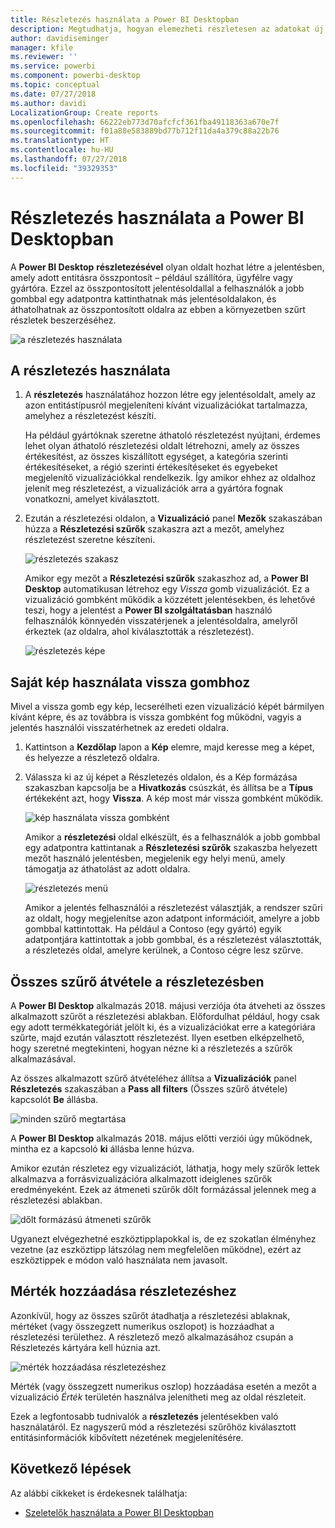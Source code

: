 ```yaml
---
title: Részletezés használata a Power BI Desktopban
description: Megtudhatja, hogyan elemezheti részletesen az adatokat új jelentésoldalon a Power BI Desktopban.
author: davidiseminger
manager: kfile
ms.reviewer: ''
ms.service: powerbi
ms.component: powerbi-desktop
ms.topic: conceptual
ms.date: 07/27/2018
ms.author: davidi
LocalizationGroup: Create reports
ms.openlocfilehash: 66222eb773d70afcfcf361fba49118363a670e7f
ms.sourcegitcommit: f01a88e583889bd77b712f11da4a379c88a22b76
ms.translationtype: HT
ms.contentlocale: hu-HU
ms.lasthandoff: 07/27/2018
ms.locfileid: "39329353"
---
```

# <a name="use-drillthrough-in-power-bi-desktop"></a>Részletezés használata a Power BI Desktopban
A **Power BI Desktop** **részletezésével** olyan oldalt hozhat létre a jelentésben, amely adott entitásra összpontosít – például szállítóra, ügyfélre vagy gyártóra. Ezzel az összpontosított jelentésoldallal a felhasználók a jobb gombbal egy adatpontra kattinthatnak más jelentésoldalakon, és áthatolhatnak az összpontosított oldalra az ebben a környezetben szűrt részletek beszerzéséhez.

![a részletezés használata](media/desktop-drillthrough/drillthrough_01.png)

## <a name="using-drillthrough"></a>A részletezés használata
1. A **részletezés** használatához hozzon létre egy jelentésoldalt, amely az azon entitástípusról megjeleníteni kívánt vizualizációkat tartalmazza, amelyhez a részletezést készíti. 

    Ha például gyártóknak szeretne áthatoló részletezést nyújtani, érdemes lehet olyan áthatoló részletezési oldalt létrehozni, amely az összes értékesítést, az összes kiszállított egységet, a kategória szerinti értékesítéseket, a régió szerinti értékesítéseket és egyebeket megjelenítő vizualizációkkal rendelkezik. Így amikor ehhez az oldalhoz jelenít meg részletezést, a vizualizációk arra a gyártóra fognak vonatkozni, amelyet kiválasztott.

2. Ezután a részletezési oldalon, a **Vizualizáció** panel **Mezők** szakaszában húzza a **Részletezési szűrők** szakaszra azt a mezőt, amelyhez részletezést szeretne készíteni.

    ![részletezés szakasz](media/desktop-drillthrough/drillthrough_02.png)

    Amikor egy mezőt a **Részletezési szűrők** szakaszhoz ad, a **Power BI Desktop** automatikusan létrehoz egy *Vissza* gomb vizualizációt. Ez a vizualizáció gombként működik a közzétett jelentésekben, és lehetővé teszi, hogy a jelentést a **Power BI szolgáltatásban** használó felhasználók könnyedén visszatérjenek a jelentésoldalra, amelyről érkeztek (az oldalra, ahol kiválasztották a részletezést).

    ![részletezés képe](media/desktop-drillthrough/drillthrough_03.png)

## <a name="use-your-own-image-for-a-back-button"></a>Saját kép használata vissza gombhoz    
 Mivel a vissza gomb egy kép, lecserélheti ezen vizualizáció képét bármilyen kívánt képre, és az továbbra is vissza gombként fog működni, vagyis a jelentés használói visszatérhetnek az eredeti oldalra.

1. Kattintson a **Kezdőlap** lapon a **Kép** elemre, majd keresse meg a képet, és helyezze a részletező oldalra.
2. Válassza ki az új képet a Részletezés oldalon, és a Kép formázása szakaszban kapcsolja be a **Hivatkozás** csúszkát, és állítsa be a **Típus** értékeként azt, hogy **Vissza**. A kép most már vissza gombként működik.

    ![kép használata vissza gombként](media/desktop-drillthrough/drillthrough_05.png)

    Amikor a **részletezési** oldal elkészült, és a felhasználók a jobb gombbal egy adatpontra kattintanak a **Részletezési szűrők** szakaszba helyezett mezőt használó jelentésben, megjelenik egy helyi menü, amely támogatja az áthatolást az adott oldalra.

    ![részletezés menü](media/desktop-drillthrough/drillthrough_04.png)

    Amikor a jelentés felhasználói a részletezést választják, a rendszer szűri az oldalt, hogy megjelenítse azon adatpont információit, amelyre a jobb gombbal kattintottak. Ha például a Contoso (egy gyártó) egyik adatpontjára kattintottak a jobb gombbal, és a részletezést választották, a részletezés oldal, amelyre kerülnek, a Contoso cégre lesz szűrve.

## <a name="pass-all-filters-in-drillthrough"></a>Összes szűrő átvétele a részletezésben

A **Power BI Desktop** alkalmazás 2018. májusi verziója óta átveheti az összes alkalmazott szűrőt a részletezési ablakban. Előfordulhat például, hogy csak egy adott termékkategóriát jelölt ki, és a vizualizációkat erre a kategóriára szűrte, majd ezután választott részletezést. Ilyen esetben elképzelhető, hogy szeretné megtekinteni, hogyan nézne ki a részletezés a szűrők alkalmazásával.

Az összes alkalmazott szűrő átvételéhez állítsa a **Vizualizációk** panel **Részletezés** szakaszában a **Pass all filters** (Összes szűrő átvétele) kapcsolót **Be** állásba. 

![minden szűrő megtartása](media/desktop-drillthrough/drillthrough_06.png)

A **Power BI Desktop** alkalmazás 2018. május előtti verziói úgy működnek, mintha ez a kapcsoló **ki** állásba lenne húzva.

Amikor ezután részletez egy vizualizációt, láthatja, hogy mely szűrők lettek alkalmazva a forrásvizualizációra alkalmazott ideiglenes szűrők eredményeként. Ezek az átmeneti szűrők dőlt formázással jelennek meg a részletezési ablakban. 

![dőlt formázású átmeneti szűrők](media/desktop-drillthrough/drillthrough_07.png)

Ugyanezt elvégezhetné eszköztipplapokkal is, de ez szokatlan élményhez vezetne (az eszköztipp látszólag nem megfelelően működne), ezért az eszköztippek e módon való használata nem javasolt.

## <a name="add-a-measure-to-drillthrough"></a>Mérték hozzáadása részletezéshez

Azonkívül, hogy az összes szűrőt átadhatja a részletezési ablaknak, mértéket (vagy összegzett numerikus oszlopot) is hozzáadhat a részletezési területhez. A részletező mező alkalmazásához csupán a Részletezés kártyára kell húznia azt. 

![mérték hozzáadása részletezéshez](media/desktop-drillthrough/drillthrough_08.png)

Mérték (vagy összegzett numerikus oszlop) hozzáadása esetén a mezőt a vizualizáció *Érték* területén használva jelenítheti meg az oldal részleteit.

Ezek a legfontosabb tudnivalók a **részletezés** jelentésekben való használatáról. Ez nagyszerű mód a részletezési szűrőhöz kiválasztott entitásinformációk kibővített nézetének megjelenítésére.

## <a name="next-steps"></a>Következő lépések

Az alábbi cikkeket is érdekesnek találhatja:

* [Szeletelők használata a Power BI Desktopban](desktop-slicers.md)

